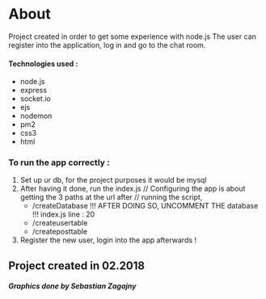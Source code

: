 ### <h1> About 

Project created in order to get some experience with node.js 
The user can register into the application, log in and go to the chat room. 

#### Technologies used : 
* node.js 
* express 
* socket.io
* ejs 
* nodemon 
* pm2 
* css3 
* html 

### To run the app correctly : 
1. Set up ur db, for the project purposes it would be mysql 
2. After having it done, run the index.js 
// Configuring the app is about getting the 3 paths at the url after 
// running the script, 
	- /createDatabase !!! AFTER DOING SO, UNCOMMENT THE database
			  !!! index.js line : 20
	- /createusertable
	- /createposttable
3. Register the new user, login into the app afterwards ! 

## Project created in 02.2018 
##### Graphics done by Sebastian Zagajny  
